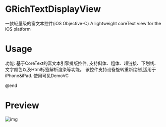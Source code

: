 # GRichTextDisplayView
一款轻量级的富文本控件(iOS Objective-C)
A lightweight coreText view for the iOS platform


# Usage
功能: 基于CoreText的富文本引擎排版控件, 支持斜体、粗体、超链接、下划线、文字颜色以及Html标签解析渲染等功能。
该控件支持设备旋转重新绘制,适用于iPhone&iPad.
使用可见DemoVC


@end


# Preview

![img](https://github.com/Winerywine/RichTextDisplayView/blob/master/coretext_record.gif)
